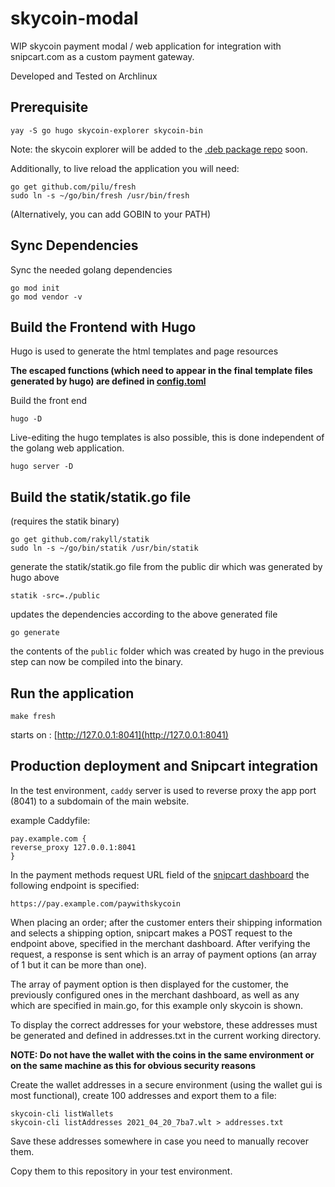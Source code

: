 # skycoin-modal

WIP skycoin payment modal / web application for integration with snipcart.com as a custom payment gateway.

Developed and Tested on Archlinux

## Prerequisite

```
yay -S go hugo skycoin-explorer skycoin-bin
```
Note: the skycoin explorer will be added to the [.deb package repo](https://the-sycoin-project.github.io) soon.

Additionally, to live reload the application you will need:
```
go get github.com/pilu/fresh
sudo ln -s ~/go/bin/fresh /usr/bin/fresh
```

(Alternatively, you can add GOBIN to your PATH)

## Sync Dependencies

Sync the needed golang dependencies
```
go mod init
go mod vendor -v
```

## Build the Frontend with Hugo

Hugo is used to generate the html templates and page resources

**The escaped functions (which need to appear in the final template files generated by hugo) are defined in [config.toml](/config.toml)**

Build the front end
```
hugo -D
```

Live-editing the hugo templates is also possible, this is done independent of the golang web application.

```
hugo server -D
```

## Build the statik/statik.go file
(requires the statik binary)
```
go get github.com/rakyll/statik
sudo ln -s ~/go/bin/statik /usr/bin/statik
```

generate the statik/statik.go file from the public dir which was generated by hugo above
```
statik -src=./public
```

updates the dependencies according to the above generated file
```
go generate
```

the contents of the `public` folder which was created by hugo in the previous step can now be compiled into the binary.


## Run the application
```
make fresh
```

starts on :
[http://127.0.0.1:8041](http://127.0.0.1:8041)


## Production deployment and Snipcart integration

In the test environment, `caddy` server is used to reverse proxy the app port (8041) to a subdomain of the main website.

example Caddyfile:
```
pay.example.com {
reverse_proxy 127.0.0.1:8041
}
```

In the payment methods request URL field of the [snipcart dashboard](https://app.snipcart.com/dashboard/account/gateway/customgateway) the following endpoint is specified:

```
https://pay.example.com/paywithskycoin
```

When placing an order; after the customer enters their shipping information and selects a shipping option, snipcart makes a POST request to the endpoint above, specified in the merchant dashboard. After verifying the request, a response is sent which is an array of payment options (an array of 1 but it can be more than one).

The array of payment option is then displayed for the customer, the previously configured ones in the merchant dashboard, as well as any which are specified in main.go, for this example only skycoin is shown.

To display the correct addresses for your webstore, these addresses must be generated and defined in addresses.txt in the current working directory.

**NOTE: Do not have the wallet with the coins in the same environment or on the same machine as this for obvious security reasons**

Create the wallet addresses in a secure environment (using the wallet gui is most functional), create 100 addresses and export them to a file:
```
skycoin-cli listWallets
skycoin-cli listAddresses 2021_04_20_7ba7.wlt > addresses.txt
```

Save these addresses somewhere in case you need to manually recover them.

Copy them to this repository in your test environment.

